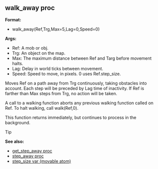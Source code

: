 ## walk_away proc

**Format:**
+   walk_away(Ref,Trg,Max=5,Lag=0,Speed=0)
<!-- -->
**Args:**
+   Ref: A mob or obj.
+   Trg: An object on the map.
+   Max: The maximum distance between Ref and Targ before movement
    halts.
+   Lag: Delay in world ticks between movement.
+   Speed: Speed to move, in pixels. 0 uses Ref.step_size.


Moves Ref on a path away from Trg continuously, taking
obstacles into account. Each step will be preceded by Lag time of
inactivity. If Ref is farther than Max steps from Trg, no action will be
taken. 

A call to a walking function aborts any previous walking
function called on Ref. To halt walking, call walk(Ref,0). 

This
function returns immediately, but continues to process in the
background.

> [!TIP] 
> **See also:**
> +   [get_step_away proc](/ref/proc/get_step_away.md) 
> +   [step_away proc](/ref/proc/step_away.md) 
> +   [step_size var (movable atom)](/ref/atom/movable/var/step_size.md) <!-- -->